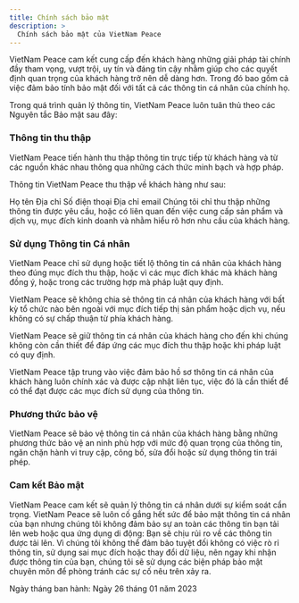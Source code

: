 ```yaml
---
title: Chính sách bảo mật
description: >
  Chính sách bảo mật của VietNam Peace
---
```


VietNam Peace cam kết cung cấp đến khách hàng những giải pháp tài chính đầy tham vọng, vượt trội, uy tín và đáng tin cậy nhằm giúp cho các quyết định quan trọng của khách hàng trở nên dễ dàng hơn. Trong đó bao gồm cả việc đảm bảo tính bảo mật đối với tất cả các thông tin cá nhân của chính họ.

Trong quá trình quản lý thông tin, VietNam Peace luôn tuân thủ theo các Nguyên tắc Bảo mật sau đây:

### Thông tin thu thập

VietNam Peace tiến hành thu thập thông tin trực tiếp từ khách hàng và từ các nguồn khác nhau thông qua những cách thức minh bạch và hợp pháp.

Thông tin VietNam Peace thu thập về khách hàng như sau:

Họ tên
Địa chỉ
Số điện thoại
Địa chỉ email
Chúng tôi chỉ thu thập những thông tin được yêu cầu, hoặc có liên quan đến việc cung cấp sản phẩm và dịch vụ, mục đích kinh doanh và nhằm hiểu rõ hơn nhu cầu của khách hàng.

### Sử dụng Thông tin Cá nhân

VietNam Peace chỉ sử dụng hoặc tiết lộ thông tin cá nhân của khách hàng theo đúng mục đích thu thập, hoặc vì các mục đích khác mà khách hàng đồng ý, hoặc trong các trường hợp mà pháp luật quy định.

VietNam Peace sẽ không chia sẻ thông tin cá nhân của khách hàng với bất kỳ tổ chức nào bên ngoài với mục đích tiếp thị sản phẩm hoặc dịch vụ, nếu không có sự chấp thuận từ phía khách hàng.

VietNam Peace sẽ giữ thông tin cá nhân của khách hàng cho đến khi chúng không còn cần thiết để đáp ứng các mục đích thu thập hoặc khi pháp luật có quy định.

VietNam Peace tập trung vào việc đảm bảo hồ sơ thông tin cá nhân của khách hàng luôn chính xác và được cập nhật liên tục, việc đó là cần thiết để có thể đạt được các mục đích sử dụng của thông tin.

### Phương thức bảo vệ

VietNam Peace sẽ bảo vệ thông tin cá nhân của khách hàng bằng những phương thức bảo vệ an ninh phù hợp với mức độ quan trọng của thông tin, ngăn chặn hành vi truy cập, công bố, sửa đổi hoặc sử dụng thông tin trái phép.

### Cam kết Bảo mật

VietNam Peace cam kết sẽ quản lý thông tin cá nhân dưới sự kiểm soát cẩn trọng. VietNam Peace sẽ luôn cố gắng hết sức để bảo mật thông tin cá nhân của bạn nhưng chúng tôi không đảm bảo sự an toàn các thông tin bạn tải lên web hoặc qua ứng dụng di động: Bạn sẽ chịu rủi ro về các thông tin được tải lên. Vì chúng tôi không thể đảm bảo tuyệt đối không có việc rò rỉ thông tin, sử dụng sai mục đích hoặc thay đổi dữ liệu, nên ngay khi nhận được thông tin của bạn, chúng tôi sẽ sử dụng các biện pháp bảo mật chuyên môn để phòng tránh các sự cố nêu trên xảy ra.

Ngày tháng ban hành: Ngày 26 tháng 01 năm 2023
